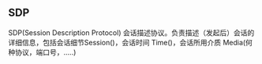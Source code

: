 ## SDP

SDP(Session Description Protocol) 会话描述协议。负责描述（发起后）会话的详细信息，包括会话细节Session()，会话时间 Time()，会话所用介质 Media(何种协议，端口号，.....)



